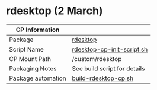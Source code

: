 # rdesktop (2 March)

|  CP Information |            |
|-----------------|------------|
| Package | [rdesktop](http://www.rdesktop.org/)
| Script Name | [rdesktop-cp-init-script.sh](build/rdesktop-cp-init-script.sh) |
| CP Mount Path | /custom/rdesktop |
| Packaging Notes | See build script for details |
| Package automation | [build-rdesktop-cp.sh](build/build-rdesktop-cp.sh) |

